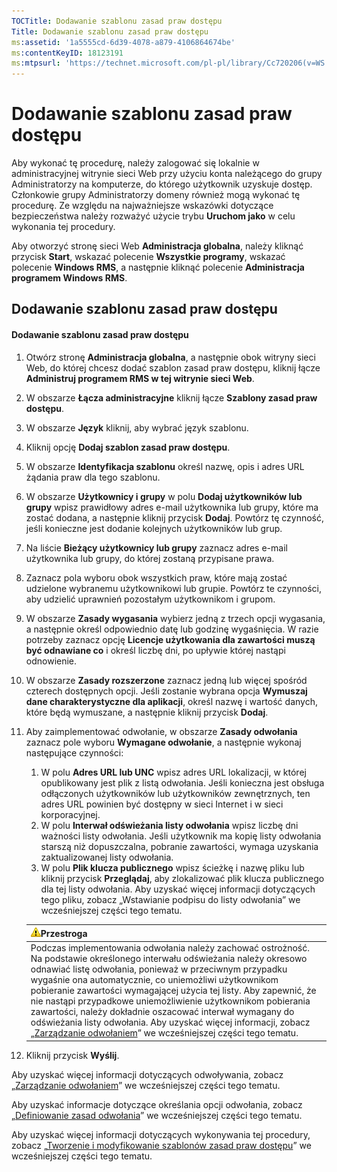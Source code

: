 ```yaml
---
TOCTitle: Dodawanie szablonu zasad praw dostępu
Title: Dodawanie szablonu zasad praw dostępu
ms:assetid: '1a5555cd-6d39-4078-a879-4106864674be'
ms:contentKeyID: 18123191
ms:mtpsurl: 'https://technet.microsoft.com/pl-pl/library/Cc720206(v=WS.10)'
---
```


Dodawanie szablonu zasad praw dostępu
=====================================

Aby wykonać tę procedurę, należy zalogować się lokalnie w administracyjnej witrynie sieci Web przy użyciu konta należącego do grupy Administratorzy na komputerze, do którego użytkownik uzyskuje dostęp. Członkowie grupy Administratorzy domeny również mogą wykonać tę procedurę. Ze względu na najważniejsze wskazówki dotyczące bezpieczeństwa należy rozważyć użycie trybu **Uruchom jako** w celu wykonania tej procedury.

Aby otworzyć stronę sieci Web **Administracja globalna**, należy kliknąć przycisk **Start**, wskazać polecenie **Wszystkie programy**, wskazać polecenie **Windows RMS**, a następnie kliknąć polecenie **Administracja programem Windows RMS**.

Dodawanie szablonu zasad praw dostępu
-------------------------------------

#### Dodawanie szablonu zasad praw dostępu

1.  Otwórz stronę **Administracja globalna**, a następnie obok witryny sieci Web, do której chcesz dodać szablon zasad praw dostępu, kliknij łącze **Administruj programem RMS w tej witrynie sieci Web**.

2.  W obszarze **Łącza administracyjne** kliknij łącze **Szablony zasad praw dostępu**.

3.  W obszarze **Język** kliknij, aby wybrać język szablonu.

4.  Kliknij opcję **Dodaj szablon zasad praw dostępu**.

5.  W obszarze **Identyfikacja szablonu** określ nazwę, opis i adres URL żądania praw dla tego szablonu.

6.  W obszarze **Użytkownicy i grupy** w polu **Dodaj użytkowników lub grupy** wpisz prawidłowy adres e-mail użytkownika lub grupy, które ma zostać dodana, a następnie kliknij przycisk **Dodaj**. Powtórz tę czynność, jeśli konieczne jest dodanie kolejnych użytkowników lub grup.

7.  Na liście **Bieżący użytkownicy lub grupy** zaznacz adres e-mail użytkownika lub grupy, do której zostaną przypisane prawa.

8.  Zaznacz pola wyboru obok wszystkich praw, które mają zostać udzielone wybranemu użytkownikowi lub grupie. Powtórz te czynności, aby udzielić uprawnień pozostałym użytkownikom i grupom.

9.  W obszarze **Zasady wygasania** wybierz jedną z trzech opcji wygasania, a następnie określ odpowiednio datę lub godzinę wygaśnięcia. W razie potrzeby zaznacz opcję **Licencje użytkowania dla zawartości muszą być odnawiane co** i określ liczbę dni, po upływie której nastąpi odnowienie.

10. W obszarze **Zasady rozszerzone** zaznacz jedną lub więcej spośród czterech dostępnych opcji. Jeśli zostanie wybrana opcja **Wymuszaj dane charakterystyczne dla aplikacji**, określ nazwę i wartość danych, które będą wymuszane, a następnie kliknij przycisk **Dodaj**.

11. Aby zaimplementować odwołanie, w obszarze **Zasady odwołania** zaznacz pole wyboru **Wymagane odwołanie**, a następnie wykonaj następujące czynności:

    1.  W polu **Adres URL lub UNC** wpisz adres URL lokalizacji, w której opublikowany jest plik z listą odwołania. Jeśli konieczna jest obsługa odłączonych użytkowników lub użytkowników zewnętrznych, ten adres URL powinien być dostępny w sieci Internet i w sieci korporacyjnej.
    2.  W polu **Interwał odświeżania listy odwołania** wpisz liczbę dni ważności listy odwołania. Jeśli użytkownik ma kopię listy odwołania starszą niż dopuszczalna, pobranie zawartości, wymaga uzyskania zaktualizowanej listy odwołania.
    3.  W polu **Plik klucza publicznego** wpisz ścieżkę i nazwę pliku lub kliknij przycisk **Przeglądaj**, aby zlokalizować plik klucza publicznego dla tej listy odwołania. Aby uzyskać więcej informacji dotyczących tego pliku, zobacz „Wstawianie podpisu do listy odwołania” we wcześniejszej części tego tematu.

    | ![](images/Cc720206.Caution(WS.10).gif)Przestroga                                                                                                                                                                                                                                                                                                                                                                                                                                                                                                                                                                         |
    |--------------------------------------------------------------------------------------------------------------------------------------------------------------------------------------------------------------------------------------------------------------------------------------------------------------------------------------------------------------------------------------------------------------------------------------------------------------------------------------------------------------------------------------------------------------------------------------------------------------------------------------------------------|
    | Podczas implementowania odwołania należy zachować ostrożność. Na podstawie określonego interwału odświeżania należy okresowo odnawiać listę odwołania, ponieważ w przeciwnym przypadku wygaśnie ona automatycznie, co uniemożliwi użytkownikom pobieranie zawartości wymagającej użycia tej listy. Aby zapewnić, że nie nastąpi przypadkowe uniemożliwienie użytkownikom pobierania zawartości, należy dokładnie oszacować interwał wymagany do odświeżania listy odwołania. Aby uzyskać więcej informacji, zobacz „[Zarządzanie odwołaniem](https://technet.microsoft.com/df732a7d-1fb0-4845-87ca-fab4bc5f98a0)” we wcześniejszej części tego tematu. |

12. Kliknij przycisk **Wyślij**. 

Aby uzyskać więcej informacji dotyczących odwoływania, zobacz „[Zarządzanie odwołaniem](https://technet.microsoft.com/df732a7d-1fb0-4845-87ca-fab4bc5f98a0)” we wcześniejszej części tego tematu.

Aby uzyskać informacje dotyczące określania opcji odwołania, zobacz „[Definiowanie zasad odwołania](https://technet.microsoft.com/e2fffe9f-def7-439b-a8aa-43f8a065813d)” we wcześniejszej części tego tematu.

Aby uzyskać więcej informacji dotyczących wykonywania tej procedury, zobacz „[Tworzenie i modyfikowanie szablonów zasad praw dostępu](https://technet.microsoft.com/6014176f-ef71-4d29-b3e3-da129c18563d)” we wcześniejszej części tego tematu.

